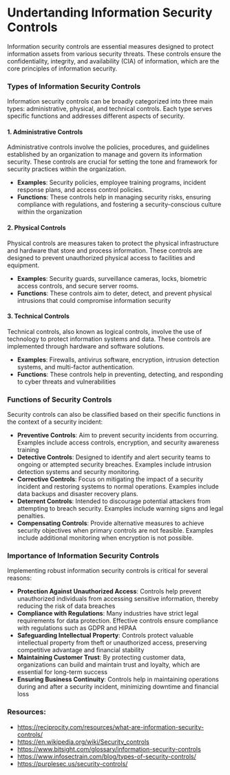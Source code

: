 # Undertanding Information Security Controls

Information security controls are essential measures designed to protect information assets from various security threats. These controls ensure the confidentiality, integrity, and availability (CIA) of information, which are the core principles of information security.

### **Types of Information Security Controls**

Information security controls can be broadly categorized into three main types: administrative, physical, and technical controls. Each type serves specific functions and addresses different aspects of security.

#### **1. Administrative Controls**

Administrative controls involve the policies, procedures, and guidelines established by an organization to manage and govern its information security. These controls are crucial for setting the tone and framework for security practices within the organization.

- **Examples**: Security policies, employee training programs, incident response plans, and access control policies.
- **Functions**: These controls help in managing security risks, ensuring compliance with regulations, and fostering a security-conscious culture within the organization 

#### **2. Physical Controls**

Physical controls are measures taken to protect the physical infrastructure and hardware that store and process information. These controls are designed to prevent unauthorized physical access to facilities and equipment.

- **Examples**: Security guards, surveillance cameras, locks, biometric access controls, and secure server rooms.
- **Functions**: These controls aim to deter, detect, and prevent physical intrusions that could compromise information security 

#### **3. Technical Controls**

Technical controls, also known as logical controls, involve the use of technology to protect information systems and data. These controls are implemented through hardware and software solutions.

- **Examples**: Firewalls, antivirus software, encryption, intrusion detection systems, and multi-factor authentication.
- **Functions**: These controls help in preventing, detecting, and responding to cyber threats and vulnerabilities 

### **Functions of Security Controls**

Security controls can also be classified based on their specific functions in the context of a security incident:

- **Preventive Controls**: Aim to prevent security incidents from occurring. Examples include access controls, encryption, and security awareness training 
- **Detective Controls**: Designed to identify and alert security teams to ongoing or attempted security breaches. Examples include intrusion detection systems and security monitoring.
- **Corrective Controls**: Focus on mitigating the impact of a security incident and restoring systems to normal operations. Examples include data backups and disaster recovery plans.
- **Deterrent Controls**: Intended to discourage potential attackers from attempting to breach security. Examples include warning signs and legal penalties.
- **Compensating Controls**: Provide alternative measures to achieve security objectives when primary controls are not feasible. Examples include additional monitoring when encryption is not possible.

### **Importance of Information Security Controls**

Implementing robust information security controls is critical for several reasons:

- **Protection Against Unauthorized Access**: Controls help prevent unauthorized individuals from accessing sensitive information, thereby reducing the risk of data breaches
- **Compliance with Regulations**: Many industries have strict legal requirements for data protection. Effective controls ensure compliance with regulations such as GDPR and HIPAA
- **Safeguarding Intellectual Property**: Controls protect valuable intellectual property from theft or unauthorized access, preserving competitive advantage and financial stability
- **Maintaining Customer Trust**: By protecting customer data, organizations can build and maintain trust and loyalty, which are essential for long-term success
- **Ensuring Business Continuity**: Controls help in maintaining operations during and after a security incident, minimizing downtime and financial loss


### Resources:
- https://reciprocity.com/resources/what-are-information-security-controls/
- https://en.wikipedia.org/wiki/Security_controls
- https://www.bitsight.com/glossary/information-security-controls
- https://www.infosectrain.com/blog/types-of-security-controls/
- https://purplesec.us/security-controls/
